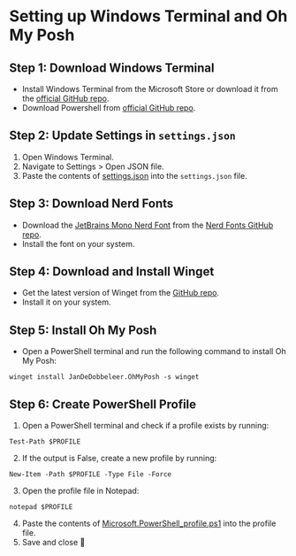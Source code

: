 # Setting up Windows Terminal and Oh My Posh

## Step 1: Download Windows Terminal
- Install Windows Terminal from the Microsoft Store or download it from the [official GitHub repo](https://github.com/microsoft/terminal).
- Download Powershell from [official GitHub repo](https://github.com/PowerShell/PowerShell/releases/).

## Step 2: Update Settings in `settings.json`
1. Open Windows Terminal.
2. Navigate to Settings > Open JSON file.
3. Paste the contents of [settings.json](https://github.com/wazeerc/terminal/blob/main/settings.json) into the `settings.json` file.

## Step 3: Download Nerd Fonts
- Download the [JetBrains Mono Nerd Font](https://github.com/ryanoasis/nerd-fonts/tree/master/patched-fonts/JetBrainsMono) from the [Nerd Fonts GitHub repo](https://github.com/ryanoasis/nerd-fonts).
- Install the font on your system.

## Step 4: Download and Install Winget
- Get the latest version of Winget from the [GitHub repo](https://github.com/microsoft/winget-cli/releases).
- Install it on your system.

## Step 5: Install Oh My Posh
- Open a PowerShell terminal and run the following command to install Oh My Posh:
```
winget install JanDeDobbeleer.OhMyPosh -s winget
```
## Step 6: Create PowerShell Profile
1. Open a PowerShell terminal and check if a profile exists by running:
```
Test-Path $PROFILE
```
2. If the output is False, create a new profile by running:
```
New-Item -Path $PROFILE -Type File -Force
```
3. Open the profile file in Notepad:
```
notepad $PROFILE
```
4. Paste the contents of [Microsoft.PowerShell_profile.ps1](https://github.com/wazeerc/terminal/blob/main/Microsoft.PowerShell_profile.ps1) into the profile file.
5. Save and close 👏
